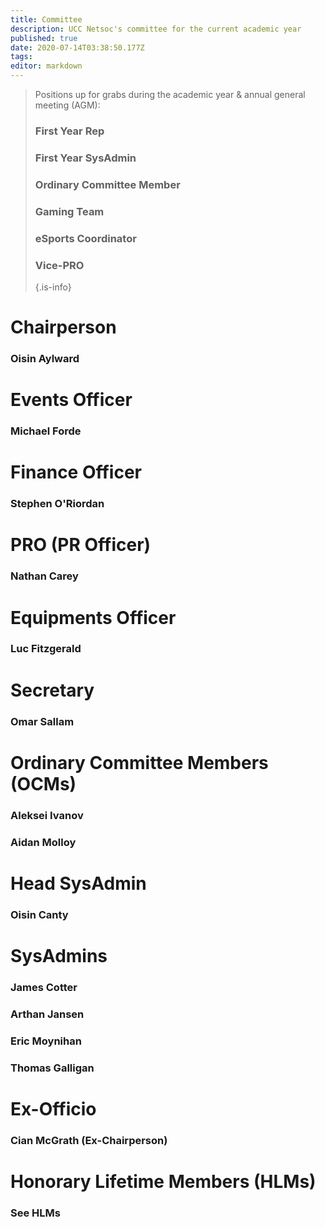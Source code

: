 ```yaml
---
title: Committee
description: UCC Netsoc's committee for the current academic year
published: true
date: 2020-07-14T03:38:50.177Z
tags: 
editor: markdown
---
```


> Positions up for grabs during the academic year & annual general meeting (AGM):
> 
> ### First Year Rep
> ### First Year SysAdmin
> ### Ordinary Committee Member
> ### Gaming Team
> ### eSports Coordinator
> ### Vice-PRO
> {.is-info}


# Chairperson
### Oisin Aylward

# Events Officer
### Michael Forde

# Finance Officer
### Stephen O'Riordan

# PRO (PR Officer)
### Nathan Carey

# Equipments Officer
### Luc Fitzgerald

# Secretary
### Omar Sallam

# Ordinary Committee Members (OCMs)
### Aleksei Ivanov
### Aidan Molloy

# Head SysAdmin
### Oisin Canty

# SysAdmins
### James Cotter
### Arthan Jansen
### Eric Moynihan
### Thomas Galligan

# Ex-Officio
### Cian McGrath (Ex-Chairperson)

# Honorary Lifetime Members (HLMs)
### See HLMs

